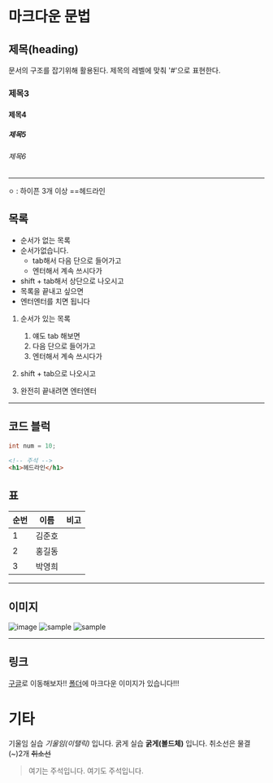 # 마크다운 문법

## 제목(heading)

문서의 구조를 잡기위해 활용된다. 제목의 레벨에 맞춰 '#'으로 표현한다.

### 제목3

#### 제목4

##### 제목5

###### 제목6



---



` ㅇ `  : 하이픈 3개 이상 ==헤드라인

## 목록

- 순서가 없는 목록
- 순서가없습니다.
  - tab해서 다음 단으로 들어가고
  - 엔터해서 계속 쓰시다가
- shift + tab해서 상단으로 나오시고
- 목록을 끝내고 싶으면
- 엔터엔터를 치면 됩니다





1. 순서가 있는 목록
   1. 얘도  tab 해보면
   2. 다음 단으로 들어가고
   3. 엔터해서 계속 쓰시다가

2. shift + tab으로 나오시고
3. 완전히 끝내려면 엔터엔터

---



## 코드 블럭



```java
int num = 10;
```



```html
<!-- 주석 -->
<h1>헤드라인</h1>
```
## 표

| 순번 | 이름 | 비고 |
| :---|------|----|
|1|김준호||
|2|홍길동||
|3|박영희||

---

## 이미지

![image](https://picsum.photos/200/300)
![sample](C:\Users\multicampus\Desktop\sample.jpg)
![sample](.\md-images\sample.jpg)

---

## 링크

[구글](https://google.com)로 이동해보자!!
[폴더](./markdown.assets)에 마크다운 이미지가 있습니다!!!

# 기타

기울임 실습 *기울임(이탤릭)* 입니다.
굵게 실습 **굵게(볼드체)** 입니다.
취소선은 물결(~)2개 ~~취소선~~

> 여기는 주석입니다.
> 여기도 주석입니다.
> >

